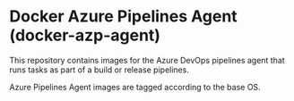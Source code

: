 # Docker Azure Pipelines Agent (docker-azp-agent)

This repository contains images for the Azure DevOps pipelines agent that runs tasks as part of a build or release pipelines.

Azure Pipelines Agent images are tagged according to the base OS.
